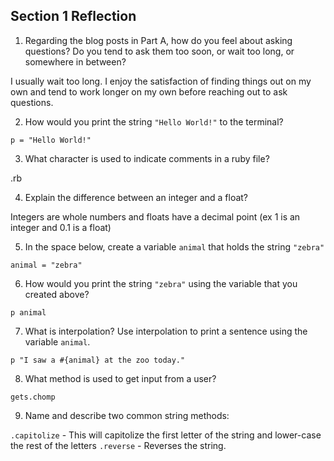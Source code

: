 ## Section 1 Reflection

1. Regarding the blog posts in Part A, how do you feel about asking questions? Do you tend to ask them too soon, or wait too long, or somewhere in between?

I usually wait too long. I enjoy the satisfaction of finding things out on my own and tend to work longer on my own before reaching out to ask questions.

2. How would you print the string `"Hello World!"` to the terminal?

``p = "Hello World!"``

3. What character is used to indicate comments in a ruby file?

.rb

4. Explain the difference between an integer and a float?

Integers are whole numbers and floats have a decimal point (ex 1 is an integer and 0.1 is a float)

5. In the space below, create a variable `animal` that holds the string `"zebra"`

``animal = "zebra" ``

6. How would you print the string `"zebra"` using the variable that you created above?

``p animal ``

7. What is interpolation? Use interpolation to print a sentence using the variable `animal`.

``p "I saw a #{animal} at the zoo today."``

8. What method is used to get input from a user?

``gets.chomp``

9. Name and describe two common string methods:

``.capitolize`` - This will capitolize the first letter of the string and lower-case the rest of the letters
``.reverse`` - Reverses the string.
